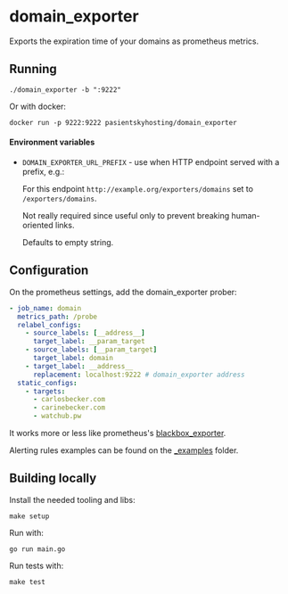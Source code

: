 # domain_exporter

Exports the expiration time of your domains as prometheus metrics.

## Running

```console
./domain_exporter -b ":9222"
```

Or with docker:

```console
docker run -p 9222:9222 pasientskyhosting/domain_exporter
```

#### Environment variables

- `DOMAIN_EXPORTER_URL_PREFIX` - use when HTTP endpoint served with a prefix, e.g.:

  For this endpoint `http://example.org/exporters/domains` set to `/exporters/domains`.

  Not really required since useful only to prevent breaking human-oriented links.

  Defaults to empty string.

## Configuration

On the prometheus settings, add the domain_exporter prober:

```yaml
- job_name: domain
  metrics_path: /probe
  relabel_configs:
    - source_labels: [__address__]
      target_label: __param_target
    - source_labels: [__param_target]
      target_label: domain
    - target_label: __address__
      replacement: localhost:9222 # domain_exporter address
  static_configs:
    - targets:
      - carlosbecker.com
      - carinebecker.com
      - watchub.pw
```

It works more or less like prometheus's
[blackbox_exporter](https://github.com/prometheus/blackbox_exporter).

Alerting rules examples can be found on the
[_examples](https://github.com/pasientskyhosting/domain_exporter/tree/master/_examples)
folder.

## Building locally

Install the needed tooling and libs:

```console
make setup
```

Run with:

```console
go run main.go
```

Run tests with:

```console
make test
```
